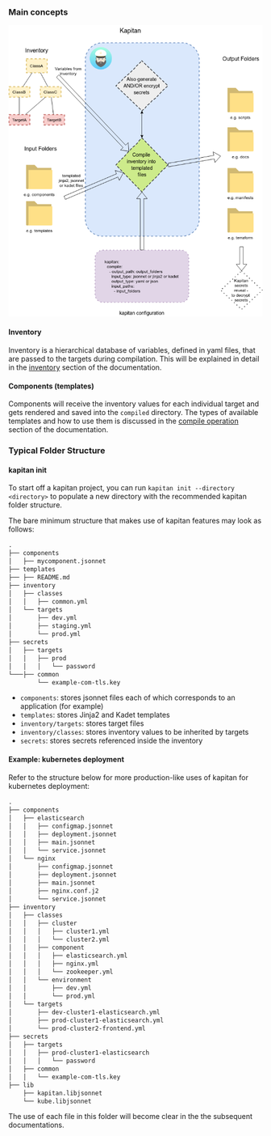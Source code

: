 ### Main concepts

![kapitan_overview](images/kapitan_overview.png)

#### Inventory

Inventory is a hierarchical database of variables, defined in yaml files, that are passed to the targets during compilation. This will be explained in detail in the [inventory](inventory.md) section of the documentation.

#### Components (templates)

Components will receive the inventory values for each individual target and gets rendered and saved into the `compiled` directory. The types of available templates and how to use them is discussed in the [compile operation](compile.md) section of the documentation.

### Typical Folder Structure

#### kapitan init

To start off a kapitan project, you can run `kapitan init --directory <directory>` to populate a new directory with the recommended kapitan folder structure.

The bare minimum structure that makes use of kapitan features may look as follows:

```
.
├── components
│   ├── mycomponent.jsonnet
├── templates
├── ├── README.md
├── inventory
│   ├── classes
│   │   ├── common.yml
│   └── targets
│       ├── dev.yml
│       ├── staging.yml
│       └── prod.yml
├── secrets
│   ├── targets
│   │   ├── prod
│   │   │   └── password
└───├── common
        └── example-com-tls.key
```

- `components`: stores jsonnet files each of which corresponds to an application (for example)
- `templates`: stores Jinja2 and Kadet templates
- `inventory/targets`: stores target files
- `inventory/classes`: stores inventory values to be inherited by targets
- `secrets`: stores secrets referenced inside the inventory

#### Example: kubernetes deployment

Refer to the structure below for more production-like uses of kapitan for kubernetes deployment: 

```
.
├── components
│   ├── elasticsearch
│   │   ├── configmap.jsonnet
│   │   ├── deployment.jsonnet
│   │   ├── main.jsonnet
│   │   └── service.jsonnet
│   └── nginx
│       ├── configmap.jsonnet
│       ├── deployment.jsonnet
│       ├── main.jsonnet
│       ├── nginx.conf.j2
│       └── service.jsonnet
├── inventory
│   ├── classes
│   │   ├── cluster
│   │   │   ├── cluster1.yml
│   │   │   └── cluster2.yml
│   │   ├── component
│   │   │   ├── elasticsearch.yml
│   │   │   ├── nginx.yml
│   │   │   └── zookeeper.yml
│   │   └── environment
│   │       ├── dev.yml
│   │       └── prod.yml
│   └── targets
│       ├── dev-cluster1-elasticsearch.yml
│       ├── prod-cluster1-elasticsearch.yml
│       └── prod-cluster2-frontend.yml
├── secrets
│   ├── targets
│   │   ├── prod-cluster1-elasticsearch
│   │   │   └── password
│   ├── common
│   │   └── example-com-tls.key
├── lib
    ├── kapitan.libjsonnet
    └── kube.libjsonnet
```

The use of each file in this folder will become clear in the the subsequent documentations.

